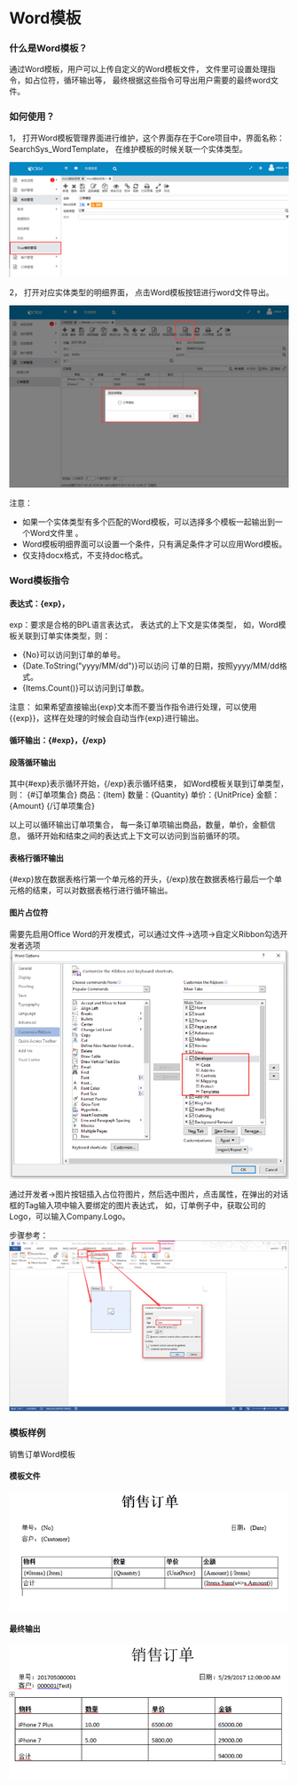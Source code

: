 # Word模板

### 什么是Word模板？

通过Word模板，用户可以上传自定义的Word模板文件， 文件里可设置处理指令，如占位符，循环输出等， 最终根据这些指令可导出用户需要的最终word文件。

### 如何使用？

1， 打开Word模板管理界面进行维护，这个界面存在于Core项目中，界面名称：SearchSys_WordTemplate， 在维护模板的时候关联一个实体类型。

![](Management.png)

2， 打开对应实体类型的明细界面， 点击Word模板按钮进行word文件导出。 

![](Export.png)

注意：
- 如果一个实体类型有多个匹配的Word模板，可以选择多个模板一起输出到一个Word文件里 。
- Word模板明细界面可以设置一个条件，只有满足条件才可以应用Word模板。
- 仅支持docx格式，不支持doc格式。

### Word模板指令

#### 表达式：{exp}，
exp：要求是合格的BPL语言表达式， 表达式的上下文是实体类型， 如，Word模板关联到订单实体类型，则：
- {No}可以访问到订单的单号。
- {Date.ToString("yyyy/MM/dd")}可以访问 订单的日期，按照yyyy/MM/dd格式。
- {Items.Count()}可以访问到订单数。

注意：
如果希望直接输出{exp}文本而不要当作指令进行处理，可以使用{{exp}}，这样在处理的时候会自动当作{exp}进行输出。

#### 循环输出：{#exp}，{/exp}

#### 段落循环输出
其中{#exp}表示循环开始，{/exp}表示循环结束， 如Word模板关联到订单类型，则：
{#订单项集合}
商品：{Item}
数量：{Quantity}
单价：{UnitPrice}
金额：{Amount}
{/订单项集合}

以上可以循环输出订单项集合， 每一条订单项输出商品，数量，单价，金额信息， 循环开始和结束之间的表达式上下文可以访问到当前循环的项。

#### 表格行循环输出

{#exp}放在数据表格行第一个单元格的开头，{/exp}放在数据表格行最后一个单元格的结束，可以对数据表格行进行循环输出。

#### 图片占位符

需要先启用Office Word的开发模式，可以通过文件->选项->自定义Ribbon勾选开发者选项
![](EnableDeveloperRibbon.png)

通过开发者->图片按钮插入占位符图片，然后选中图片，点击属性，在弹出的对话框的Tag输入项中输入要绑定的图片表达式， 如，订单例子中，获取公司的Logo，可以输入Company.Logo。

步骤参考：
![](InsertImagePlaceholder.png)

### 模板样例
销售订单Word模板

#### 模板文件
![](WordTemplate.png)

#### 最终输出

![](Output.png)